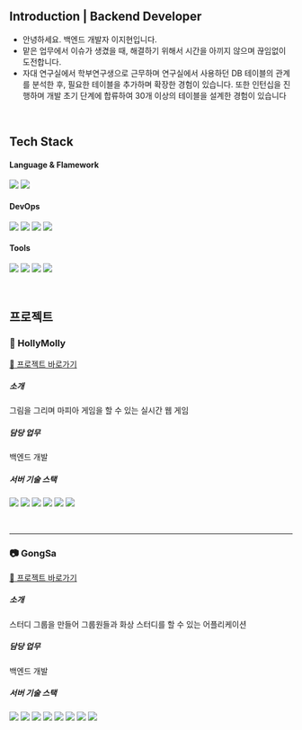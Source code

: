 ## Introduction | Backend Developer
- 안녕하세요. 백엔드 개발자 이지현입니다. <br/>
- 맡은 업무에서 이슈가 생겼을 때, 해결하기 위해서 시간을 아끼지 않으며 끊임없이 도전합니다. <br/>
- 자대 연구실에서 학부연구생으로 근무하며 연구실에서 사용하던 DB 테이블의 관계를 분석한 후, 필요한 테이블을 추가하며 확장한 경험이 있습니다. 또한 인턴십을 진행하며 개발 초기 단계에 합류하여 30개 이상의 테이블을 설계한 경험이 있습니다 <br/>

<br/>

##  Tech Stack
#### Language & Flamework
<p> 
  <img src="https://img.shields.io/badge/JAVA-007396?style=flat-square&logo=java&logoColor=white">
  <img src="https://img.shields.io/badge/springboot-6DB33F?style=flat-square&logo=springboot&logoColor=white">
</p>

#### DevOps
<p>
  <img src="https://img.shields.io/badge/AWS EC2-232F3E?style=flat-square&logo=Amazon AWS&logoColor=white"/>
  <img src="https://img.shields.io/badge/AWS RDS-232F3E?style=flat-square&logo=Amazon AWS&logoColor=white"/>
  <img src="https://img.shields.io/badge/Ubuntu-E95420?style=flat-square&logo=ubuntu&logoColor=white"/> 	
  <img src="https://img.shields.io/badge/MySQL-4479A1?style=flat-square&logo=MySQL&logoColor=white"/> 
</p>

#### Tools
<p>
  <img src="https://img.shields.io/badge/Postman-FF6C37?style=flat-square&logo=Postman&logoColor=white"/>
  <img src="https://img.shields.io/badge/Notion-000000?style=flat-square&logo=Notion&logoColor=white"/>
  <img src="https://img.shields.io/badge/Slack-4A154B?style=flat-square&logo=slack&logoColor=white">
  <img src="https://img.shields.io/badge/Github-181717?style=flat-square&logo=github&logoColor=white">
</p>

<br/>

## 프로젝트
### 👻 HollyMolly <br>
[🔗 프로젝트 바로가기](https://github.com/web-game-project/holly-molly)

##### 소개
그림을 그리며 마피아 게임을 할 수 있는 실시간 웹 게임

##### 담당 업무
백엔드 개발

##### 서버 기술 스택
<p>
  <img src="https://img.shields.io/badge/JavaScript-F7DF1E?style=flat-square&logo=JavaScript&logoColor=white"/> 
  <img src="https://img.shields.io/badge/Node.js-339933?style=flat-square&logo=Node.js&logoColor=white"/> 
  <img src="https://img.shields.io/badge/AWS EC2-232F3E?style=flat-square&logo=Amazon AWS&logoColor=white"/>
  <img src="https://img.shields.io/badge/AWS RDS-232F3E?style=flat-square&logo=Amazon AWS&logoColor=white"/>
  <img src="https://img.shields.io/badge/Ubuntu-E95420?style=flat-square&logo=ubuntu&logoColor=white"/> 	
  <img src="https://img.shields.io/badge/MySQL-4479A1?style=flat-square&logo=MySQL&logoColor=white"/> 
</p>

<br/>
<hr/>

### 📷 GongSa
[🔗 프로젝트 바로가기](https://github.com/study-gongsa/gongsa-server)

##### 소개
스터디 그룹을 만들어 그룹원들과 화상 스터디를 할 수 있는 어플리케이션

##### 담당 업무
백엔드 개발

##### 서버 기술 스택
<p> 
  <img src="https://img.shields.io/badge/JAVA-007396?style=flat-square&logo=java&logoColor=white">
  <img src="https://img.shields.io/badge/springboot-6DB33F?style=flat-square&logo=springboot&logoColor=white">
  <img src="https://img.shields.io/badge/JavaScript-F7DF1E?style=flat-square&logo=JavaScript&logoColor=white"/> 
  <img src="https://img.shields.io/badge/Node.js-339933?style=flat-square&logo=Node.js&logoColor=white"/> 
  <img src="https://img.shields.io/badge/AWS EC2-232F3E?style=flat-square&logo=Amazon AWS&logoColor=white"/>
  <img src="https://img.shields.io/badge/AWS RDS-232F3E?style=flat-square&logo=Amazon AWS&logoColor=white"/>
  <img src="https://img.shields.io/badge/Ubuntu-E95420?style=flat-square&logo=ubuntu&logoColor=white"/> 	
  <img src="https://img.shields.io/badge/MySQL-4479A1?style=flat-square&logo=MySQL&logoColor=white"/> 
</p>
